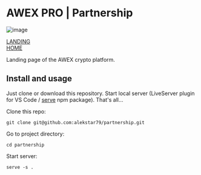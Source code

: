 # AWEX PRO | Partnership

![image](review.gif)

[LANDING](https://alekstar79.github.io/partnership/landing)  
[HOME](https://alekstar79.github.io/partnership/home)

Landing page of the AWEX crypto platform.

## Install and usage

Just clone or download this repository. Start local server
(LiveServer plugin for VS Code / [serve](https://github.com/vercel/serve) npm package).
That's all...

Clone this repo:
```shell
git clone git@github.com:alekstar79/partnership.git
```
Go to project directory:
```shell
cd partnership
```
Start server:
```shell
serve -s .
```
